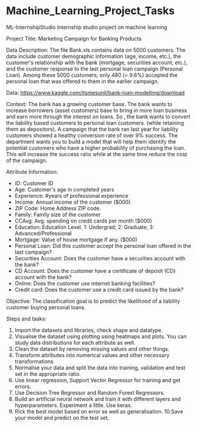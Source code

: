 # Machine_Learning_Project_Tasks
ML-InternshipStudio
Internship studio project on machine learning

Project Title: Marketing Campaign for Banking Products

Data Description: The file Bank.xls contains data on 5000 customers. The data include customer demographic information (age, income, etc.), the customer's relationship with the bank (mortgage, securities account, etc.), and the customer response to the last personal loan campaign (Personal Loan). Among these 5000 customers, only 480 (= 9.6%) accepted the personal loan that was offered to them in the earlier campaign.

Data: https://www.kaggle.com/itsmesunil/bank-loan-modelling/download

Context: The bank has a growing customer base. The bank wants to increase borrowers (asset customers) base to bring in more loan business and earn more through the interest on loans. So , the bank wants to convert the liability based customers to personal loan customers. (while retaining them as depositors). A campaign that the bank ran last year for liability customers showed a healthy conversion rate of over 9% success. The department wants you to build a model that will help them identify the potential customers who have a higher probability of purchasing the loan. This will increase the success ratio while at the same time reduce the cost of the campaign.

Attribute Information:

- ID: Customer ID 
- Age: Customer's age in completed years 
- Experience: #years of professional experience 
- Income: Annual income of the customer ($000) 
- ZIP Code: Home Address ZIP code. 
- Family: Family size of the customer 
- CCAvg: Avg. spending on credit cards per month ($000) 
- Education: Education Level. 1: Undergrad; 2: Graduate; 3: Advanced/Professional 
- Mortgage: Value of house mortgage if any. ($000) 
- Personal Loan: Did this customer accept the personal loan offered in the last campaign? 
- Securities Account: Does the customer have a securities account with the bank? 
- CD Account: Does the customer have a certificate of deposit (CD) account with the bank? 
- Online: Does the customer use internet banking facilities? 
- Credit card: Does the customer use a credit card issued by the bank?

Objective: The classification goal is to predict the likelihood of a liability customer buying personal loans.

Steps and tasks:

1. Import the datasets and libraries, check shape and datatype.
2. Visualise the dataset using plotting using heatmaps and plots. You
can study data distributions for each attribute as well.
3. Clean the dataset by removing missing values and other things.
4. Transform attributes into numerical values and other
necessary transformations
5. Normalise your data and split the data into training, validation and test
set in the appropriate ratio.
6. Use linear regression, Support Vector Regressor for training and get
errors.
7. Use Decision Tree Regressor and Random Forest Regressors.
8. Build an artificial neural network and train it with different layers
and hyperparameters. Experiment a little. Use keras.
9. Pick the best model based on error as well as
generalisation.
10.Save your model and predict on the test set.
